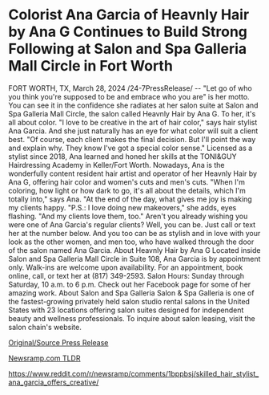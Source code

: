 # Colorist Ana Garcia of Heavnly Hair by Ana G Continues to Build Strong Following at Salon and Spa Galleria Mall Circle in Fort Worth

FORT WORTH, TX, March 28, 2024 /24-7PressRelease/ -- "Let go of who you think you're supposed to be and embrace who you are" is her motto. You can see it in the confidence she radiates at her salon suite at Salon and Spa Galleria Mall Circle, the salon called Heavnly Hair by Ana G. To her, it's all about color.  "I love to be creative in the art of hair color," says hair stylist Ana Garcia. And she just naturally has an eye for what color will suit a client best. "Of course, each client makes the final decision. But I'll point the way and explain why. They know I've got a special color sense."  Licensed as a stylist since 2018, Ana learned and honed her skills at the TONI&GUY Hairdressing Academy in Keller/Fort Worth.  Nowadays, Ana is the wonderfully content resident hair artist and operator of her Heavnly Hair by Ana G, offering hair color and women's cuts and men's cuts.  "When I'm coloring, how light or how dark to go, it's all about the details, which I'm totally into," says Ana. "At the end of the day, what gives me joy is making my clients happy.  "P.S.: I love doing new makeovers," she adds, eyes flashing. "And my clients love them, too."  Aren't you already wishing you were one of Ana Garcia's regular clients? Well, you can be. Just call or text her at the number below. And you too can be as stylish and in love with your look as the other women, and men too, who have walked through the door of the salon named Ana Garcia.  About Heavnly Hair by Ana G Located inside Salon and Spa Galleria Mall Circle in Suite 108, Ana Garcia is by appointment only. Walk-ins are welcome upon availability. For an appointment, book online, call, or text her at (817) 349-2593. Salon Hours: Sunday through Saturday, 10 a.m. to 6 p.m. Check out her Facebook page for some of her amazing work.  About Salon and Spa Galleria  Salon & Spa Galleria is one of the fastest-growing privately held salon studio rental salons in the United States with 23 locations offering salon suites designed for independent beauty and wellness professionals. To inquire about salon leasing, visit the salon chain's website. 

[Original/Source Press Release](https://www.24-7pressrelease.com/press-release/509550/colorist-ana-garcia-of-heavnly-hair-by-ana-g-continues-to-build-strong-following-at-salon-and-spa-galleria-mall-circle-in-fort-worth)
                    

[Newsramp.com TLDR](None) 

https://www.reddit.com/r/newsramp/comments/1bppbsj/skilled_hair_stylist_ana_garcia_offers_creative/